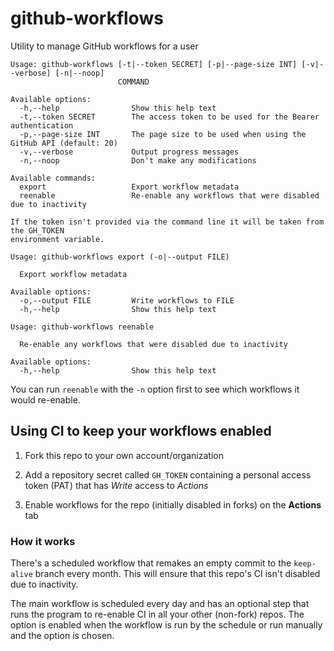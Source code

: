# github-workflows

Utility to manage GitHub workflows for a user

```
Usage: github-workflows [-t|--token SECRET] [-p|--page-size INT] [-v|--verbose] [-n|--noop]
                        COMMAND

Available options:
  -h,--help                Show this help text
  -t,--token SECRET        The access token to be used for the Bearer authentication
  -p,--page-size INT       The page size to be used when using the GitHub API (default: 20)
  -v,--verbose             Output progress messages
  -n,--noop                Don't make any modifications

Available commands:
  export                   Export workflow metadata
  reenable                 Re-enable any workflows that were disabled due to inactivity

If the token isn't provided via the command line it will be taken from the GH_TOKEN
environment variable.
```

```
Usage: github-workflows export (-o|--output FILE)

  Export workflow metadata

Available options:
  -o,--output FILE         Write workflows to FILE
  -h,--help                Show this help text
```

```
Usage: github-workflows reenable

  Re-enable any workflows that were disabled due to inactivity

Available options:
  -h,--help                Show this help text
```

You can run `reenable` with the `-n` option first to see which workflows it would re-enable.

## Using CI to keep your workflows enabled

1. Fork this repo to your own account/organization

2. Add a repository secret called `GH_TOKEN` containing a personal access token (PAT) that has *Write* access to *Actions*

3. Enable workflows for the repo (initially disabled in forks) on the **Actions** tab

### How it works

There's a scheduled workflow that remakes an empty commit to the `keep-alive` branch every month. This will ensure that this repo's CI isn't disabled due to inactivity.

The main workflow is scheduled every day and has an optional step that runs the program to re-enable CI in all your other (non-fork) repos. The option is enabled when the workflow is run by the schedule or run manually and the option is chosen.
